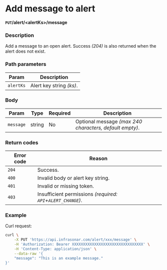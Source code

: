 # Add message to alert
**`PUT`/alert/<alertKs\>/message**

### Description
Add a message to an open alert. Success _(204)_ is also returned when the alert does not exist.

### Path parameters
Param               | Description
--------------------|-------------
`alertKs`           | Alert key string _(ks)_.

### Body
Param           | Type      | Required  | Description
----------------|-----------|-----------|-------------
`message`       | string    | No        | Optional message _(max 240 characters, default empty)_.

### Return codes
Error code  | Reason
------------|--------
`204`       | Success.
`400`       | Invalid body or alert key string.
`401`       | Invalid or missing token.
`403`       | Insufficient permissions _(required: `API`+`ALERT_CHANGE`)_.

### Example
Curl request:
```bash
curl \
    -X PUT 'https://api.infrasonar.com/alert/xxx/message' \
    -H 'Authorization: Bearer XXXXXXXXXXXXXXXXXXXXXXXXXXXXXXXX' \
    -H 'Content-Type: application/json' \
    --data-raw '{
    "message": "This is an example message."
}'
```
